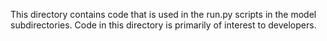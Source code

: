 This directory contains code that is used in
the run.py scripts in the model subdirectories.
Code in this directory is primarily of interest
to developers.
